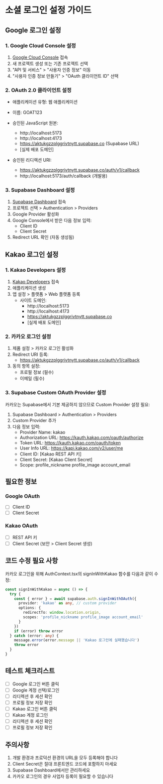 # 소셜 로그인 설정 가이드

## Google 로그인 설정

### 1. Google Cloud Console 설정
1. [Google Cloud Console](https://console.cloud.google.com/) 접속
2. 새 프로젝트 생성 또는 기존 프로젝트 선택
3. "API 및 서비스" > "사용자 인증 정보" 이동
4. "사용자 인증 정보 만들기" > "OAuth 클라이언트 ID" 선택

### 2. OAuth 2.0 클라이언트 설정
- 애플리케이션 유형: 웹 애플리케이션
- 이름: GOAT123
- 승인된 JavaScript 원본:
  - http://localhost:5173
  - http://localhost:4173
  - https://aktukgzzplggrivtnytt.supabase.co (Supabase URL)
  - [실제 배포 도메인]
  
- 승인된 리디렉션 URI:
  - https://aktukgzzplggrivtnytt.supabase.co/auth/v1/callback
  - http://localhost:5173/auth/callback (개발용)

### 3. Supabase Dashboard 설정
1. [Supabase Dashboard](https://app.supabase.com) 접속
2. 프로젝트 선택 > Authentication > Providers
3. Google Provider 활성화
4. Google Console에서 받은 다음 정보 입력:
   - Client ID
   - Client Secret
5. Redirect URL 확인 (자동 생성됨)

## Kakao 로그인 설정

### 1. Kakao Developers 설정
1. [Kakao Developers](https://developers.kakao.com/) 접속
2. 애플리케이션 생성
3. 앱 설정 > 플랫폼 > Web 플랫폼 등록
   - 사이트 도메인: 
     - http://localhost:5173
     - http://localhost:4173
     - https://aktukgzzplggrivtnytt.supabase.co
     - [실제 배포 도메인]

### 2. 카카오 로그인 설정
1. 제품 설정 > 카카오 로그인 활성화
2. Redirect URI 등록:
   - https://aktukgzzplggrivtnytt.supabase.co/auth/v1/callback
3. 동의 항목 설정:
   - 프로필 정보 (필수)
   - 이메일 (필수)

### 3. Supabase Custom OAuth Provider 설정
카카오는 Supabase에서 기본 제공하지 않으므로 Custom Provider 설정 필요:

1. Supabase Dashboard > Authentication > Providers
2. Custom Provider 추가
3. 다음 정보 입력:
   - Provider Name: kakao
   - Authorization URL: https://kauth.kakao.com/oauth/authorize
   - Token URL: https://kauth.kakao.com/oauth/token
   - User Info URL: https://kapi.kakao.com/v2/user/me
   - Client ID: [Kakao REST API 키]
   - Client Secret: [Kakao Client Secret]
   - Scope: profile_nickname profile_image account_email

## 필요한 정보

### Google OAuth
- [ ] Client ID
- [ ] Client Secret

### Kakao OAuth  
- [ ] REST API 키
- [ ] Client Secret (보안 > Client Secret 생성)

## 코드 수정 필요 사항

카카오 로그인을 위해 AuthContext.tsx의 signInWithKakao 함수를 다음과 같이 수정:

```typescript
const signInWithKakao = async () => {
  try {
    const { error } = await supabase.auth.signInWithOAuth({
      provider: 'kakao' as any, // custom provider
      options: {
        redirectTo: window.location.origin,
        scopes: 'profile_nickname profile_image account_email'
      }
    })
    if (error) throw error
  } catch (error: any) {
    message.error(error.message || 'Kakao 로그인에 실패했습니다')
    throw error
  }
}
```

## 테스트 체크리스트

- [ ] Google 로그인 버튼 클릭
- [ ] Google 계정 선택/로그인
- [ ] 리디렉션 후 세션 확인
- [ ] 프로필 정보 저장 확인
- [ ] Kakao 로그인 버튼 클릭
- [ ] Kakao 계정 로그인
- [ ] 리디렉션 후 세션 확인
- [ ] 프로필 정보 저장 확인

## 주의사항

1. 개발 환경과 프로덕션 환경의 URL을 모두 등록해야 합니다
2. Client Secret은 절대 프론트엔드 코드에 포함하지 마세요
3. Supabase Dashboard에서만 관리하세요
4. 카카오 로그인의 경우 사업자 등록이 필요할 수 있습니다